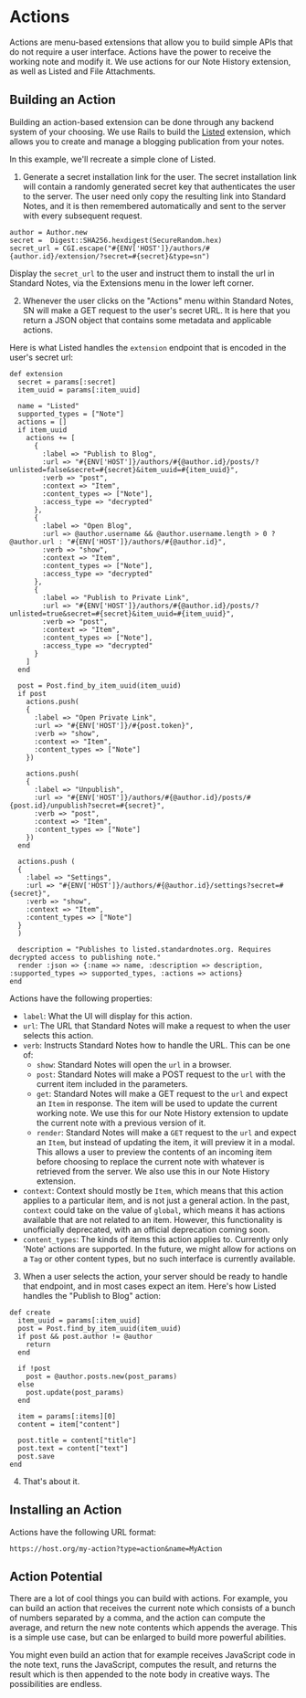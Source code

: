 # Actions

Actions are menu-based extensions that allow you to build simple APIs that do not require a user interface. Actions have the power to receive the working note and modify it. We use actions for our Note History extension, as well as Listed and File Attachments.

## Building an Action

Building an action-based extension can be done through any backend system of your choosing. We use Rails to build the [Listed](https://github.com/standardnotes/listed) extension, which allows you to create and manage a blogging publication from your notes.

In this example, we'll recreate a simple clone of Listed.

1. Generate a secret installation link for the user.
The secret installation link will contain a randomly generated secret key that authenticates the user to the server. The user need only copy the resulting link into Standard Notes, and it is then remembered automatically and sent to the server with every subsequent request.

```
author = Author.new
secret =  Digest::SHA256.hexdigest(SecureRandom.hex)
secret_url = CGI.escape("#{ENV['HOST']}/authors/#{author.id}/extension/?secret=#{secret}&type=sn")
```

Display the `secret_url` to the user and instruct them to install the url in Standard Notes, via the Extensions menu in the lower left corner.

2. Whenever the user clicks on the "Actions" menu within Standard Notes, SN will make a GET request to the user's secret URL. It is here that you return a JSON object that contains some metadata and applicable actions.

Here is what Listed handles the `extension` endpoint that is encoded in the user's secret url:

```
def extension
  secret = params[:secret]
  item_uuid = params[:item_uuid]

  name = "Listed"
  supported_types = ["Note"]
  actions = []
  if item_uuid
    actions += [
      {
        :label => "Publish to Blog",
        :url => "#{ENV['HOST']}/authors/#{@author.id}/posts/?unlisted=false&secret=#{secret}&item_uuid=#{item_uuid}",
        :verb => "post",
        :context => "Item",
        :content_types => ["Note"],
        :access_type => "decrypted"
      },
      {
        :label => "Open Blog",
        :url => @author.username && @author.username.length > 0 ? @author.url : "#{ENV['HOST']}/authors/#{@author.id}",
        :verb => "show",
        :context => "Item",
        :content_types => ["Note"],
        :access_type => "decrypted"
      },
      {
        :label => "Publish to Private Link",
        :url => "#{ENV['HOST']}/authors/#{@author.id}/posts/?unlisted=true&secret=#{secret}&item_uuid=#{item_uuid}",
        :verb => "post",
        :context => "Item",
        :content_types => ["Note"],
        :access_type => "decrypted"
      }
    ]
  end

  post = Post.find_by_item_uuid(item_uuid)
  if post
    actions.push(
    {
      :label => "Open Private Link",
      :url => "#{ENV['HOST']}/#{post.token}",
      :verb => "show",
      :context => "Item",
      :content_types => ["Note"]
    })

    actions.push(
    {
      :label => "Unpublish",
      :url => "#{ENV['HOST']}/authors/#{@author.id}/posts/#{post.id}/unpublish?secret=#{secret}",
      :verb => "post",
      :context => "Item",
      :content_types => ["Note"]
    })
  end

  actions.push (
  {
    :label => "Settings",
    :url => "#{ENV['HOST']}/authors/#{@author.id}/settings?secret=#{secret}",
    :verb => "show",
    :context => "Item",
    :content_types => ["Note"]
  }
  )

  description = "Publishes to listed.standardnotes.org. Requires decrypted access to publishing note."
  render :json => {:name => name, :description => description, :supported_types => supported_types, :actions => actions}
end
```

Actions have the following properties:

- `label`: What the UI will display for this action.
- `url`: The URL that Standard Notes will make a request to when the user selects this action.
- `verb`: Instructs Standard Notes how to handle the URL. This can be one of:
  - `show`: Standard Notes will open the `url` in a browser.
  - `post`: Standard Notes will make a POST request to the `url` with the current item included in the parameters.
  - `get`: Standard Notes will make a GET request to the `url` and expect an `Item` in response. The item will be used to update the current working note. We use this for our Note History extension to update the current note with a previous version of it.
  - `render`: Standard Notes will make a `GET` request to the `url` and expect an `Item`, but instead of updating the item, it will preview it in a modal. This allows a user to preview the contents of an incoming item before choosing to replace the current note with whatever is retrieved from the server. We also use this in our Note History extension.
- `context`: Context should mostly be `Item`, which means that this action applies to a particular item, and is not just a general action. In the past, `context` could take on the value of `global`, which means it has actions available that are not related to an item. However, this functionality is unofficially deprecated, with an official deprecation coming soon.
- `content_types`: The kinds of items this action applies to. Currently only 'Note' actions are supported. In the future, we might allow for actions on a `Tag` or other content types, but no such interface is currently available.

3. When a user selects the action, your server should be ready to handle that endpoint, and in most cases expect an item. Here's how Listed handles the "Publish to Blog" action:

```
def create
  item_uuid = params[:item_uuid]
  post = Post.find_by_item_uuid(item_uuid)
  if post && post.author != @author
    return
  end

  if !post
    post = @author.posts.new(post_params)
  else
    post.update(post_params)
  end

  item = params[:items][0]
  content = item["content"]

  post.title = content["title"]
  post.text = content["text"]
  post.save
end
```

4. That's about it.

## Installing an Action

Actions have the following URL format:

```
https://host.org/my-action?type=action&name=MyAction
```

## Action Potential

There are a lot of cool things you can build with actions. For example, you can build an action that receives the current note which consists of a bunch of numbers separated by a comma, and the action can compute the average, and return the new note contents which appends the average. This is a simple use case, but can be enlarged to build more powerful abilities.

You might even build an action that for example receives JavaScript code in the note text, runs the JavaScript, computes the result, and returns the result which is then appended to the note body in creative ways. The possibilities are endless.
